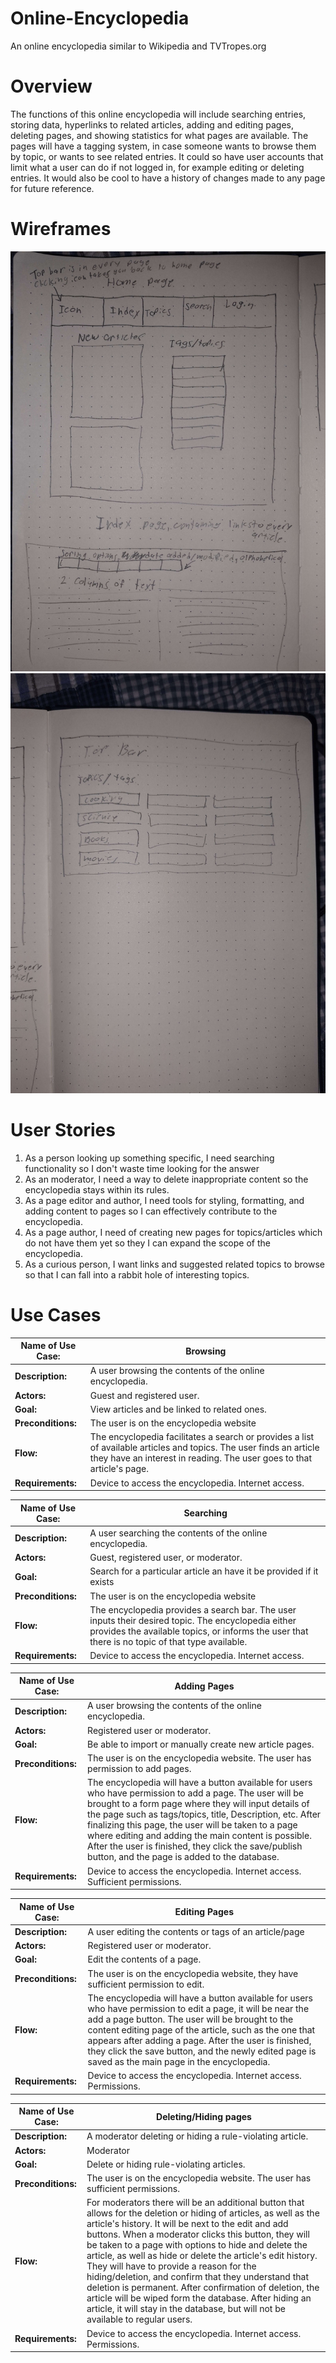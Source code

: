 # Online-Encyclopedia
An online encyclopedia similar to Wikipedia and TVTropes.org

# Overview
The functions of this online encyclopedia will include searching entries, storing data, hyperlinks to related articles, adding and editing pages, deleting pages, and showing statistics for what pages are available. The pages will have a tagging system, in case someone wants to browse them by topic, or wants to see related entries. It could so have user accounts that limit what a user can do if not logged in, for example editing or deleting entries. It would also be cool to have a history of changes made to any page for future reference.
# Wireframes
![Wireframe 1](Images/WireFrames2.png)
<br>
![Wireframe 2](Images/WireFrames1.png)
<br>

# User Stories
1. As a person looking up something specific, I need searching functionality so I don't waste time looking for the answer 
2. As an moderator, I need a way to delete inappropriate content so the encyclopedia stays within its rules.
3. As a page editor and author, I need tools for styling, formatting, and adding content to pages so I can effectively contribute to the encyclopedia.
4. As a page author, I need of creating new pages for topics/articles which do not have them yet so they I can expand the scope of the encyclopedia.
5. As a curious person, I want links and suggested related topics to browse so that I can fall into a rabbit hole of interesting topics.
   
# Use Cases
| Name of Use Case: | Browsing |
| ---- | ---- |
| **Description:** | A user browsing the contents of the online encyclopedia. |
| **Actors:** | Guest and registered user. |
| **Goal:** | View articles and be linked to related ones. |
| **Preconditions:** | The user is on the encyclopedia website |
| **Flow:** | The encyclopedia facilitates a search or provides a list of available articles and topics. The user finds an article they have an interest in reading. The user goes to that article's page. |
| **Requirements:** | Device to access the encyclopedia. Internet access. |

| Name of Use Case: | Searching |
| ---- | ---- |
| **Description:** | A user searching the contents of the online encyclopedia. |
| **Actors:** | Guest, registered user, or moderator. |
| **Goal:** | Search for a particular article an have it be provided if it exists |
| **Preconditions:** | The user is on the encyclopedia website |
| **Flow:** | The encyclopedia provides a search bar. The user inputs their desired topic. The encyclopedia either provides the available topics, or informs the user that there is no topic of that type available. |
| **Requirements:** | Device to access the encyclopedia. Internet access. |

| Name of Use Case: | Adding Pages |
| ---- | ---- |
| **Description:** | A user browsing the contents of the online encyclopedia. |
| **Actors:** | Registered user or moderator. |
| **Goal:** | Be able to import or manually create new article pages. |
| **Preconditions:** | The user is on the encyclopedia website. The user has permission to add pages. |
| **Flow:** | The encyclopedia will have a button available for users who have permission to add a page. The user will be brought to a form page where they will input details of the page such as tags/topics, title, Description, etc. After finalizing this page, the user will be taken to a page where editing and adding the main content is possible. After the user is finished, they click the save/publish button, and the page is added to the database. |
| **Requirements:** | Device to access the encyclopedia. Internet access. Sufficient permissions. |

| Name of Use Case: | Editing Pages |
| ---- | ---- |
| **Description:** | A user editing the contents or tags of an article/page |
| **Actors:** | Registered user or moderator. |
| **Goal:** | Edit the contents of a page. |
| **Preconditions:** | The user is on the encyclopedia website, they have sufficient permission to edit. |
| **Flow:** | The encyclopedia will have a button available for users who have permission to edit a page, it will be near the add a page button. The user will be brought to the content editing page of the article, such as the one that appears after adding a page.  After the user is finished, they click the save button, and the newly edited page is saved as the main page in the encyclopedia. |
| **Requirements:** | Device to access the encyclopedia. Internet access. Permissions. |

| Name of Use Case: | Deleting/Hiding pages |
| ---- | ---- |
| **Description:** | A moderator deleting or hiding a rule-violating article. |
| **Actors:** | Moderator |
| **Goal:** | Delete or hiding rule-violating articles. |
| **Preconditions:** | The user is on the encyclopedia website. The user has sufficient permissions. |
| **Flow:** | For moderators there will be an additional button that allows for the deletion or hiding of articles, as well as the article's history. It will be next to the edit and add buttons. When a moderator clicks this button, they will be taken to a page with options to hide and delete the article, as well as hide or delete the article's edit history. They will have to provide a reason for the hiding/deletion, and confirm that they understand that deletion is permanent. After confirmation of deletion, the article will be wiped form the database. After hiding an article, it will stay in the database, but will not be available to regular users. |
| **Requirements:** | Device to access the encyclopedia. Internet access. Permissions. |

